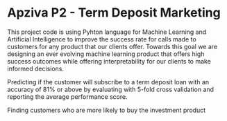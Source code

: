 
# Apziva P2 - Term Deposit Marketing

This project code is using Pyhton language for Machine Learning and Artificial Intelligence to improve the success rate for calls made to customers for any product that our clients offer. Towards this goal we are designing an ever evolving machine learning product that offers high success outcomes while offering interpretability for our clients to make informed decisions.

Predicting if the customer will subscribe to a term deposit loan with an accuracy of 81% or above by evaluating with 5-fold cross validation and reporting the average performance score.

Finding customers who are more likely to buy the investment product

